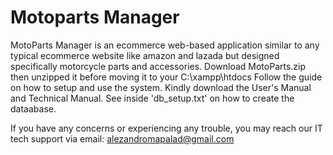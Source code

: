 # Motoparts Manager
MotoParts Manager is an ecommerce web-based application similar to any typical ecommerce website like amazon and lazada but designed specifically motorcycle parts and accessories.
Download MotoParts.zip then unzipped it before moving it to your C:\xampp\htdocs
Follow the guide on how to setup and use the system.
Kindly download the User's Manual and Technical Manual.
See inside 'db_setup.txt' on how to create the dataabase.

If you have any concerns or experiencing any trouble, you may reach our IT tech support via email: alezandromapalad@gmail.com



